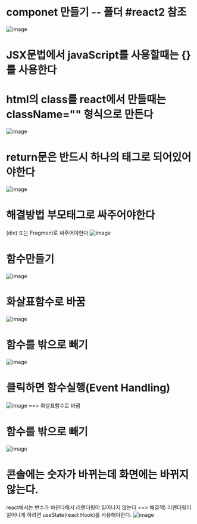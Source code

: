 # componet 만들기  -- 폴더 #react2 참조
![image](https://github.com/understanding963852/react_basic/assets/60366769/6f988da5-5fd2-4b48-86da-94244a5f964f)

# JSX문법에서 javaScript를 사용할때는 {}를 사용한다
# html의 class를 react에서 만들때는 className="" 형식으로 만든다
![image](https://github.com/understanding963852/react_basic/assets/60366769/78bd4181-f3e9-4b6c-b7a9-acf2f01562a7)


# return문은 반드시 하나의 태그로 되어있어야한다
![image](https://github.com/understanding963852/react_basic/assets/60366769/e3f8fd62-a259-41f1-9f7c-8c0c813c4681)

# 해결방법  부모태그로 싸주어야한다
(div) 또는 Fragment로 싸주어야한다
![image](https://github.com/understanding963852/react_basic/assets/60366769/fab8b553-3822-4f82-9ea0-30180788ac5d)
  
# 함수만들기
  ![image](https://github.com/understanding963852/react_basic/assets/60366769/8cfa9f5b-60c8-4fdc-bbda-7bac2833506f)
  
# 화살표함수로 바꿈
![image](https://github.com/understanding963852/react_basic/assets/60366769/97d52716-2ad5-4c31-88b7-e3f95896ac7e)
  
# 함수를 밖으로 빼기
![image](https://github.com/understanding963852/react_basic/assets/60366769/39e8002d-1dcf-437b-9222-28fc5696605c)

# 클릭하면 함수실행(Event Handling)
 ![image](https://github.com/dddd1215/react_basic/assets/129017020/cf107879-f561-4a0e-b3ff-fd6e17112aab)
==> 화살표함수로 바뀜

 # 함수를 밖으로 빼기
  ![image](https://github.com/dddd1215/react_basic/assets/129017020/45f5ee33-f291-4b4b-ae5e-e0da3727da63)

# 콘솔에는 숫자가 바뀌는데 화면에는 바뀌지 않는다.
react에서는 변수가 바뀐다해서 리랜더링이 일어나지 않는다
==> 해결책) 리랜더링이 일어나게 하려면 useState(react Hook)를 사용해야한다. 
![image](https://github.com/dddd1215/react_basic/assets/129017020/757e72da-09e0-4a7a-aa52-553559853db2)
